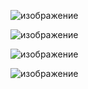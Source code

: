 
![изображение](https://github.com/user-attachments/assets/d83e4a2e-fe7b-4b02-82ff-2491cde4d20a)

![изображение](https://github.com/user-attachments/assets/83984e76-6483-4235-989f-4b4595b47a18)

![изображение](https://github.com/user-attachments/assets/f855b23d-64e8-4553-a134-99e5f7da8289)

![изображение](https://github.com/user-attachments/assets/2d19084f-a669-40fe-8655-0ae0772b7485)

